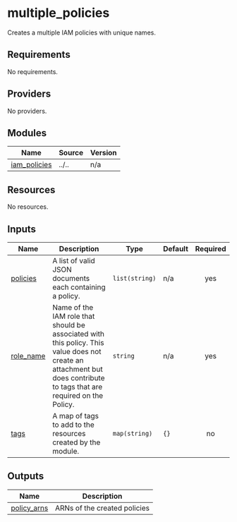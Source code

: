 # multiple_policies

Creates a multiple IAM policies with unique names.

<!-- BEGINNING OF PRE-COMMIT-TERRAFORM DOCS HOOK -->
## Requirements

No requirements.

## Providers

No providers.

## Modules

| Name | Source | Version |
|------|--------|---------|
| <a name="module_iam_policies"></a> [iam\_policies](#module\_iam\_policies) | ../.. | n/a |

## Resources

No resources.

## Inputs

| Name | Description | Type | Default | Required |
|------|-------------|------|---------|:--------:|
| <a name="input_policies"></a> [policies](#input\_policies) | A list of valid JSON documents each containing a policy. | `list(string)` | n/a | yes |
| <a name="input_role_name"></a> [role\_name](#input\_role\_name) | Name of the IAM role that should be associated with this policy. This value does not create an attachment but does contribute to tags that are required on the Policy. | `string` | n/a | yes |
| <a name="input_tags"></a> [tags](#input\_tags) | A map of tags to add to the resources created by the module. | `map(string)` | `{}` | no |

## Outputs

| Name | Description |
|------|-------------|
| <a name="output_policy_arns"></a> [policy\_arns](#output\_policy\_arns) | ARNs of the created policies |
<!-- END OF PRE-COMMIT-TERRAFORM DOCS HOOK -->
